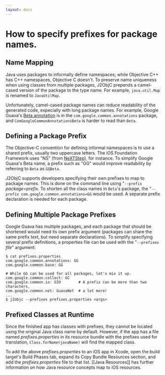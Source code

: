 ```yaml
---
layout: docs
---
```


# How to specify prefixes for package names.

## Name Mapping

Java uses packages to informally define namespaces; while Objective C++ has C++ namespaces, Objective C doesn't.  To preserve name uniqueness when using classes from multiple packages, J2ObjC prepends a camel-cased version of the package to the type name.  For example, `java.util.Map` is renamed to `JavaUtilMap`.

Unfortunately, camel-cased package names can reduce readability of the generated code, especially with long package names.  For example, Google Guava's [Beta annotation](http://docs.guava-libraries.googlecode.com/git-history/release/javadoc/com/google/common/annotations/Beta.html) is in the `com.google.common.annotations` package, and `ComGoogleCommonAnnotationsBeta` is harder to read than `Beta`.

## Defining a Package Prefix

The Objective-C convention for defining informal namespaces is to use a shared prefix, usually two uppercase letters.  The iOS Foundation Framework uses "NS" (from [NeXTStep](http://en.wikipedia.org/wiki/NeXTSTEP)), for instance.  To simplify Google Guava's Beta name, a prefix such as "GG" would improve readability by referring to `Beta` as `GGBeta`.

J2ObjC supports developers specifying their own prefixes to map to package names.  This is done on the command line using "`--prefix `*package*=*prefix*.  To shorten all the class names in `Beta`'s package, the "`--prefix com.google.common.annotations=GG` would be used. A separate prefix declaration is needed for each package.

## Defining Multiple Package Prefixes

Google Guava has multiple packages, and each package that should be shortened would need its own prefix argument (packages can share the same prefix text, but need separate declarations).  To simplify specifying several prefix definitions, a properties file can be used with the "`--prefixes` *file*" argument:
````
$ cat prefixes.properties
com.google.common.annotations: GG
com.google.common.base: GG

# While GG can be used for all packages, let's mix it up.
com.google.common.collect: GC
com.google.common.io: GIO        # A prefix can be more than two characters,
com.google.common.net: GuavaNet  # a lot more!
...
$ j2objc --prefixes prefixes.properties <args>
````

## Prefixed Classes at Runtime

Since the finished app has classes with prefixes, they cannot be located using the original Java class name by default. However, if the app has a file named *prefixes.properties* in its resource bundle with the prefixes used for translation, `Class.forName(javaName)` will find the mapped class. 

To add the above *prefixes.properties* to an iOS app in Xcode, open the build target's Build Phases tab, expand its Copy Bundle Resources section, and add the *prefixes.properties* file to that list. [[Java Resources]] has further information on how Java resource concepts map to iOS resources.
